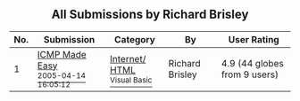 ﻿<div align="center">

## All Submissions by Richard Brisley

</div>

No.  | Submission | Category | By   | User Rating
---- | ---------- | -------- | ---- | -----------
1 | [ICMP Made Easy<br /><sup>2005-04-14 16:05:12</sup>](https://github.com/Planet-Source-Code/richard-brisley-icmp-made-easy__1-59864) | [Internet/ HTML<br /><sup>Visual Basic</sup>](../ByCategory/internet-html__1-34.md) | Richard Brisley | 4.9 (44 globes from 9 users)
